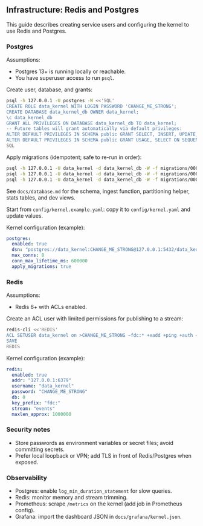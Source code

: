 ## Infrastructure: Redis and Postgres

This guide describes creating service users and configuring the kernel to use Redis and Postgres.

### Postgres

Assumptions:
- Postgres 13+ is running locally or reachable.
- You have superuser access to run `psql`.

Create user, database, and grants:

```bash
psql -h 127.0.0.1 -U postgres -W <<'SQL'
CREATE ROLE data_kernel WITH LOGIN PASSWORD 'CHANGE_ME_STRONG';
CREATE DATABASE data_kernel_db OWNER data_kernel;
\c data_kernel_db
GRANT ALL PRIVILEGES ON DATABASE data_kernel_db TO data_kernel;
-- Future tables will grant automatically via default privileges:
ALTER DEFAULT PRIVILEGES IN SCHEMA public GRANT SELECT, INSERT, UPDATE, DELETE ON TABLES TO data_kernel;
ALTER DEFAULT PRIVILEGES IN SCHEMA public GRANT USAGE, SELECT ON SEQUENCES TO data_kernel;
SQL
```

Apply migrations (idempotent; safe to re-run in order):

```bash
psql -h 127.0.0.1 -U data_kernel -d data_kernel_db -W -f migrations/0001_init.sql | cat
psql -h 127.0.0.1 -U data_kernel -d data_kernel_db -W -f migrations/0002_db_features.sql | cat
psql -h 127.0.0.1 -U data_kernel -d data_kernel_db -W -f migrations/0003_dev_views.sql | cat
```

See `docs/database.md` for the schema, ingest function, partitioning helper, stats tables, and dev views.

Start from `config/kernel.example.yaml`: copy it to `config/kernel.yaml` and update values.

Kernel configuration (example):

```yaml
postgres:
  enabled: true
  dsn: "postgres://data_kernel:CHANGE_ME_STRONG@127.0.0.1:5432/data_kernel_db?sslmode=disable"
  max_conns: 8
  conn_max_lifetime_ms: 600000
  apply_migrations: true
```

### Redis

Assumptions:
- Redis 6+ with ACLs enabled.

Create an ACL user with limited permissions for publishing to a stream:

```bash
redis-cli <<'REDIS'
ACL SETUSER data_kernel on >CHANGE_ME_STRONG ~fdc:* +xadd +ping +auth +client
SAVE
REDIS
```

Kernel configuration (example):

```yaml
redis:
  enabled: true
  addr: "127.0.0.1:6379"
  username: "data_kernel"
  password: "CHANGE_ME_STRONG"
  db: 0
  key_prefix: "fdc:"
  stream: "events"
  maxlen_approx: 1000000
```

### Security notes
- Store passwords as environment variables or secret files; avoid committing secrets.
- Prefer local loopback or VPN; add TLS in front of Redis/Postgres when exposed.

### Observability
- Postgres: enable `log_min_duration_statement` for slow queries.
- Redis: monitor memory and stream trimming.
- Prometheus: scrape `/metrics` on the kernel (add job in Prometheus config).
- Grafana: import the dashboard JSON in `docs/grafana/kernel.json`.

